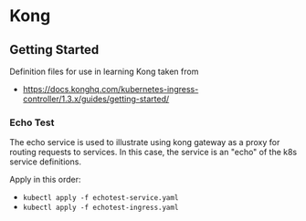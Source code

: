 # Kong

## Getting Started
Definition files for use in learning Kong taken from 
- https://docs.konghq.com/kubernetes-ingress-controller/1.3.x/guides/getting-started/

### Echo Test
The echo service is used to illustrate using kong gateway as a proxy for routing requests to services.
In this case, the service is an "echo" of the k8s service definitions.

Apply in this order:
- `kubectl apply -f echotest-service.yaml`
- `kubectl apply -f echotest-ingress.yaml`